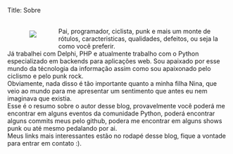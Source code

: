 Title: Sobre

<figure style="float:left;padding:10px">
<img src="https://avatars1.githubusercontent.com/u/5291018">
</figure>
<br />
Pai, programador, ciclista, punk e mais um monte de rótulos, caracteristicas, qualidades, defeitos, ou seja la como você preferir.<br />
Já trabalhei com Delphi, PHP e atualmente trabalho com o Python especializado em backends para aplicações web.
Sou apaixado por esse mundo da técnologia da informação assim como sou apaixonado pelo ciclismo e pelo punk rock.<br />
Obviamente, nada disso é tão importante quanto a minha filha Nina, que veio ao mundo para me apresentar um sentimento que antes eu nem imaginava que existia. <br />
Esse é o resumo sobre o autor desse blog, provavelmente você poderá me encontrar em alguns eventos da comunidade Python, poderá encontrar alguns commits meus pelo github, podera me encontrar em alguns shows punk ou até mesmo pedalando por ai. <br />
Meus links mais interessantes estão no rodapé desse blog, fique a vontade para entrar em contato :).

